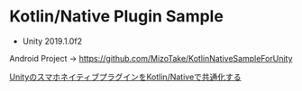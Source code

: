 # Kotlin/Native Plugin Sample

- Unity 2019.1.0f2

Android Project → https://github.com/MizoTake/KotlinNativeSampleForUnity

[UnityのスマホネイティブプラグインをKotlin/Nativeで共通化する](https://qiita.com/MizoTake/items/68a5ca7b4846a378a21b)